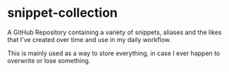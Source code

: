 # snippet-collection
A GitHub Repository containing a variety of snippets, aliases and the likes that I've created over time and use in my daily workflow.

This is mainly used as a way to store everything, in case I ever happen to overwrite or lose something.
